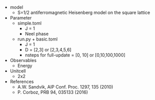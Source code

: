 - model
    - S=1/2 antiferromagnetic Heisenberg model on the square lattice
- Parameter
    - simple.toml
        - J = 1
        - Neel phase
    - run.py + basic.toml
        - J = 1
        - D = [2,3] or [2,3,4,5,6]
        - nsteps for full-update = [0, 10] or [0,10,100,1000]
- Observables
    - Energy
- Unitcell
    - 2x2
- References
    - A.W. Sandvik, AIP Conf. Proc. 1297, 135 (2010)
    - P. Corboz, PRB 94, 035133 (2016)
